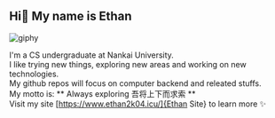## Hi👋 My name is Ethan 

![giphy](https://github.com/user-attachments/assets/0fdee468-9b97-467c-8c23-8acb9dd5d937)

I'm a CS undergraduate at Nankai University.  
I like trying new things, exploring new areas and working on new technologies.  
My github repos will focus on computer backend and releated stuffs.  
My motto is: ** Always exploring 吾将上下而求索 **  
Visit my site [https://www.ethan2k04.icu/]{Ethan Site} to learn more ✨  
<!--
**Ethan2k04/Ethan2k04** is a ✨ _special_ ✨ repository because its `README.md` (this file) appears on your GitHub profile.

Here are some ideas to get you started:

- 🔭 I’m currently working on ...
- 🌱 I’m currently learning ...
- 👯 I’m looking to collaborate on ...
- 🤔 I’m looking for help with ...
- 💬 Ask me about ...
- 📫 How to reach me: ...
- 😄 Pronouns: ...
- ⚡ Fun fact: ...
-->
